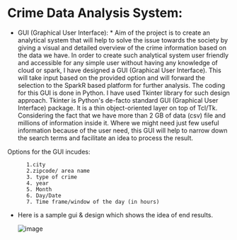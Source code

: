 # Crime Data Analysis System:

* GUI (Graphical User Interface):
      * Aim of the project is to create an analytical system that will help to solve the issue towards the society by giving a visual and detailed overview of the crime information based on the data we have. 
In order to create such analytical system user friendly and accessible for any simple user without having any knowledge of cloud or spark, I have designed a GUI (Graphical User Interface). This will take input based on the provided option and will forward the selection to the SparkR based platform for further analysis.
The coding for this GUI is done in Python. I have used Tkinter library for such design approach. Tkinter is Python's de-facto standard GUI (Graphical User Interface) package. It is a thin object-oriented layer on top of Tcl/Tk.
Considering the fact that we have more than 2 GB of data (csv) file and millions of information inside it. Where we might need just few useful information because of the user need, this GUI will help to narrow down the search terms and facilitate an idea to process the result.

Options for the GUI incudes:

          1.city
          2.zipcode/ area name
          3. type of crime
          4. year
          5. Month
          6. Day/Date
          7. Time frame/window of the day (in hours)

* Here is a sample gui & design which shows the idea of end results.
 



   ![image](https://cloud.githubusercontent.com/assets/14539985/17390052/0c6e4138-59cf-11e6-8e30-635d0dfc3690.png)




